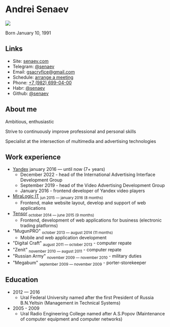 # Andrei Senaev

![](https://senaev.com/img/avatar-head.jpeg)

Born January 10, 1991

## Links

-   Site: [senaev.com](https://senaev.com)
-   Telegram: [@senaev](https://senaev.t.me)
-   Email: [gsacryfice@gmail.com](mailto:gsacryfice@gmail.com)
-   Schedule: [arrange a meeting](https://cal.com/senaev/new)
-   Phone: [+7 (982) 699-04-00](tel:+79826990400)
-   Habr: [@senaev](https://habr.com/ru/users/senaev/publications/articles/)
-   Github: [@senaev](https://github.com/senaev/senaev.com)

## About me

Ambitious, enthusiastic

Strive to continuously improve professional and personal skills

Specialist at the intersection of multimedia and advertising technologies

## Work experience

-   [Yandex](https://ya.ru/) january 2016 — until now (7+ years)
    -   December 2022 - head of the International Advertising Interface Development Group
    -   September 2019 - head of the Video Advertising Development Group
    -   January 2016 - frontend developer of Yandex video players
-   [MiraLogic IT](https://miralogic.ru/) <sub>jun 2015 — january 2016 (8 months)</sub>
    -   Frontend, make website layout, develop and support of web applications
-   [Tensor](https://tensor.ru/) <sub>october 2014 — june 2015 (9 months)</sub>
    -   Frontend, development of web applications for business (electronic trading platforms)
-   "MugunPRO" <sub>october 2013 — august 2014 (11 months)</sub>
    -   Mobile and web application development
-   "Digital Craft" <sub>august 2011 — october 2013</sub> - computer repate
-   "Zenit" <sub>november 2010 — august 2011</sub> - computer repate
-   "Russian Army" <sub>november 2009 — november 2010</sub> - military duties
-   "Megabum" <sub>september 2009 — november 2009</sub> - porter-storekeeper

## Education

-   2012 — 2016
    -   Ural Federal University named after the first President of Russia B.N.Yeltsin (Management in Technical Systems)
-   2005 - 2009
    -   Ural Radio Engineering College named after A.S.Popov (Maintenance of computer equipment and computer networks)
